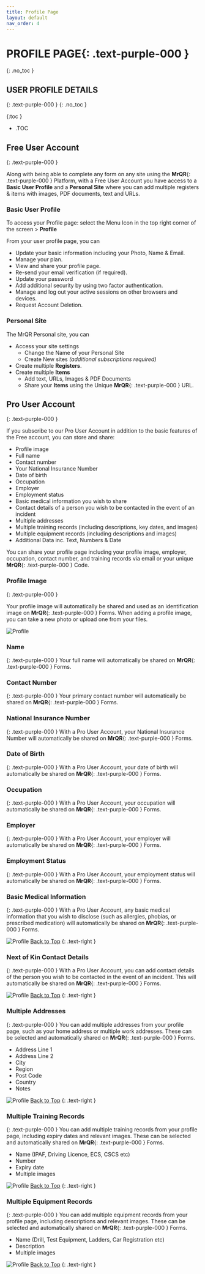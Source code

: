 ```yaml
---
title: Profile Page
layout: default
nav_order: 4
---
```

# **PROFILE PAGE**{: .text-purple-000 }
{: .no_toc }

## USER PROFILE DETAILS
{: .text-purple-000 }
{: .no_toc }

{:toc }
- .TOC

## Free User Account
{: .text-purple-000 }

Along with being able to complete any form on any site using the **MrQR**{: .text-purple-000 } Platform, with a Free User Account you have access to a **Basic User Profile** and a **Personal Site** where you can add multiple registers & items with images, PDF documents, text and URLs.

### Basic User Profile
To access your Profile page: select the Menu Icon in the top right corner of the screen > **Profile**

From your user profile page, you can
- Update your basic information including your Photo, Name & Email.
- Manage your plan.
- View and share your profile page.
- Re-send your email verification (if required).
- Update your password
- Add additional security by using two factor authentication.
- Manage and log out your active sessions on other browsers and devices.
- Request Account Deletion.

### Personal Site

The MrQR Personal site, you can
- Access your site settings
  - Change the Name of your Personal Site
  - Create New sites *(additional subscriptions required)*
- Create multiple **Registers**.
- Create multiple **Items**
  - Add text, URLs, Images & PDF Documents
  - Share your **Items** using the Unique **MrQR**{: .text-purple-000 } URL. 


## Pro User Account
{: .text-purple-000 } 

If you subscribe to our Pro User Account in addition to the basic features of the Free account, you can store and share:

* Profile image
* Full name
* Contact number
* Your National Insurance Number
* Date of birth
* Occupation
* Employer
* Employment status
* Basic medical information you wish to share
* Contact details of a person you wish to be contacted in the event of an incident
* Multiple addresses
* Multiple training records (including descriptions, key dates, and images)
* Multiple equipment records (including descriptions and images)
* Additional Data inc. Text, Numbers & Date 

You can share your profile page including your profile image, employer, occupation, contact number, and training records via email or your unique **MrQR**{: .text-purple-000 } Code.

### Profile Image
{: .text-purple-000 }

Your profile image will automatically be shared and used as an identification image on **MrQR**{: .text-purple-000 } Forms. When adding a profile image, you can take a new photo or upload one from your files.

![Profile](/assets/images/MrQR_Profile_Photo.png "Profile")

### Name
{: .text-purple-000 }
Your full name will automatically be shared on **MrQR**{: .text-purple-000 } Forms.

### Contact Number
{: .text-purple-000 }
Your primary contact number will automatically be shared on **MrQR**{: .text-purple-000 } Forms.

### National Insurance Number
{: .text-purple-000 }
With a Pro User Account, your National Insurance Number will automatically be shared on **MrQR**{: .text-purple-000 } Forms.

### Date of Birth
{: .text-purple-000 }
With a Pro User Account, your date of birth will automatically be shared on **MrQR**{: .text-purple-000 } Forms.

### Occupation
{: .text-purple-000 }
With a Pro User Account, your occupation will automatically be shared on **MrQR**{: .text-purple-000 } Forms.

### Employer
{: .text-purple-000 }
With a Pro User Account, your employer will automatically be shared on **MrQR**{: .text-purple-000 } Forms.

### Employment Status
{: .text-purple-000 }
With a Pro User Account, your employment status will automatically be shared on **MrQR**{: .text-purple-000 } Forms.

### Basic Medical Information
{: .text-purple-000 }
With a Pro User Account, any basic medical information that you wish to disclose (such as allergies, phobias, or prescribed medication) will automatically be shared on **MrQR**{: .text-purple-000 } Forms.

![Profile](/assets/images/MrQR_single%20Inputs.png "Inputs")
[Back to Top](https://docs.mrqr.me/profile/)
{: .text-right }

### Next of Kin Contact Details
{: .text-purple-000 }
With a Pro User Account, you can add contact details of the person you wish to be contacted in the event of an incident. This will automatically be shared on **MrQR**{: .text-purple-000 } Forms.

![Profile](/assets/images/MrQR_Next_of_Kin.png "Addresses")
[Back to Top](https://docs.mrqr.me/profile/)
{: .text-right }

### Multiple Addresses
{: .text-purple-000 }
You can add multiple addresses from your profile page, such as your home address or multiple work addresses. These can be selected and automatically shared on **MrQR**{: .text-purple-000 } Forms.

* Address Line 1
* Address Line 2
* City
* Region
* Post Code
* Country
* Notes

![Profile](/assets/images/MrQR_Addresses.png "Addresses")
[Back to Top](https://docs.mrqr.me/profile/)
{: .text-right }

### Multiple Training Records
{: .text-purple-000 }
You can add multiple training records from your profile page, including expiry dates and relevant images. These can be selected and automatically shared on **MrQR**{: .text-purple-000 } Forms.

* Name (IPAF, Driving Licence, ECS, CSCS etc)
* Number
* Expiry date
* Multiple images

![Profile](/assets/images/MrQR_Training%20Records.png "Training")
[Back to Top](https://docs.mrqr.me/profile/)
{: .text-right }

### Multiple Equipment Records
{: .text-purple-000 }
You can add multiple equipment records from your profile page, including descriptions and relevant images. These can be selected and automatically shared on **MrQR**{: .text-purple-000 } Forms.

* Name (Drill, Test Equipment, Ladders, Car Registration etc)
* Description
* Multiple images

![Profile](/assets/images/MrQR_Equipment.png "Training")
[Back to Top](https://docs.mrqr.me/profile/)
{: .text-right }


